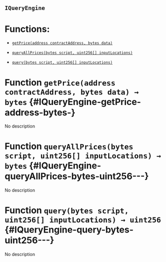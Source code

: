 ## `IQueryEngine`

# Functions:

- [`getPrice(address contractAddress, bytes data)`](#IQueryEngine-getPrice-address-bytes-)

- [`queryAllPrices(bytes script, uint256[] inputLocations)`](#IQueryEngine-queryAllPrices-bytes-uint256---)

- [`query(bytes script, uint256[] inputLocations)`](#IQueryEngine-query-bytes-uint256---)

# Function `getPrice(address contractAddress, bytes data) → bytes` {#IQueryEngine-getPrice-address-bytes-}

No description

# Function `queryAllPrices(bytes script, uint256[] inputLocations) → bytes` {#IQueryEngine-queryAllPrices-bytes-uint256---}

No description

# Function `query(bytes script, uint256[] inputLocations) → uint256` {#IQueryEngine-query-bytes-uint256---}

No description
